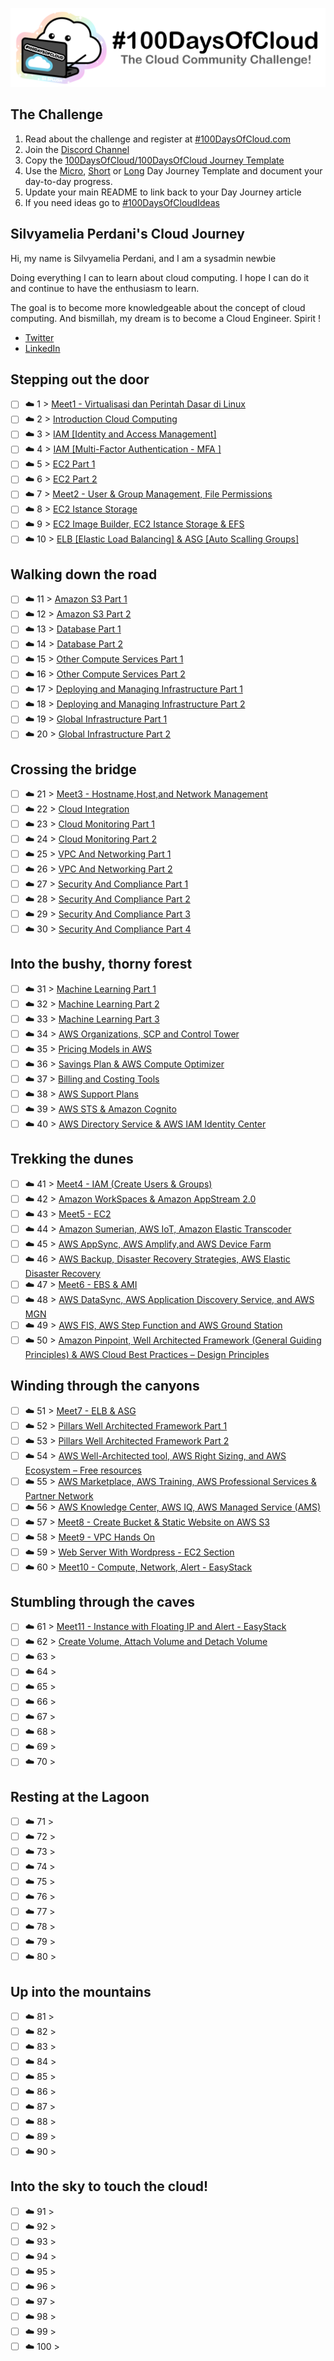 <p align="center">
  <img src="banner.png">
</p>

## The Challenge
1. Read about the challenge and register at [#100DaysOfCloud.com](https://100DaysOfCloud.com)
2. Join the [Discord Channel](https://discord.gg/c6Db8nY)
3. Copy the [100DaysOfCloud/100DaysOfCloud Journey Template](https://github.com/100DaysOfCloud/100DaysOfCloud/generate)
4. Use the [Micro](Templates/000-DAY-ARTICLE-MICRO-TEMPLATE.md), [Short](Templates/001-DAY-ARTICLE-SHORT-TEMPLATE.md) or [Long](Templates/002-DAY-ARTICLE-LONG-TEMPLATE.md) Day Journey Template and document your day-to-day progress.
5. Update your main README to link back to your Day Journey article
4. If you need ideas go to [#100DaysOfCloudIdeas](https://github.com/100DaysOfCloud/100DaysOfCloudIdeas)

## Silvyamelia Perdani's Cloud Journey

Hi, my name is Silvyamelia Perdani, and I am a sysadmin newbie

Doing everything I can to learn about cloud computing. I hope I can do it and continue to have the enthusiasm to learn.

The goal is to become more knowledgeable about the concept of cloud computing. And bismillah, my dream is to become a Cloud Engineer. Spirit !

- [Twitter](https://twitter.com/silvyameliaa_)
- [LinkedIn](https://www.linkedin.com/in/silvyamelia-perdani-94a5a7219/)

## Stepping out the door

- [ ] ☁️ 1 > [Meet1 - Virtualisasi dan Perintah Dasar di Linux](Journey/001/Readme.md)
- [ ] ☁️ 2 > [Introduction Cloud Computing](Journey/002/Readme.md)
- [ ] ☁️ 3 > [IAM [Identity and Access Management] ](Journey/003/Readme.md)
- [ ] ☁️ 4 > [IAM [Multi-Factor Authentication - MFA ] ](Journey/004/Readme.md)
- [ ] ☁️ 5 > [EC2 Part 1 ](Journey/005/Readme.md)
- [ ] ☁️ 6 > [EC2 Part 2 ](Journey/006/Readme.md)
- [ ] ☁️ 7 > [Meet2 - User & Group Management, File Permissions](Journey/007/Readme.md)
- [ ] ☁️ 8 > [EC2 Istance Storage](Journey/008/Readme.md)
- [ ] ☁️ 9 > [EC2 Image Builder, EC2 Istance Storage & EFS](Journey/009/Readme.md)
- [ ] ☁️ 10 > [ELB [Elastic Load Balancing] & ASG [Auto Scalling Groups] ](Journey/010/Readme.md)

## Walking down the road

- [ ] ☁️ 11 > [Amazon S3 Part 1 ](Journey/011/Readme.md)
- [ ] ☁️ 12 > [Amazon S3 Part 2 ](Journey/012/Readme.md)
- [ ] ☁️ 13 > [Database Part 1 ](Journey/013/Readme.md)
- [ ] ☁️ 14 > [Database Part 2 ](Journey/014/Readme.md)
- [ ] ☁️ 15 > [Other Compute Services Part 1](Journey/015/Readme.md)
- [ ] ☁️ 16 > [Other Compute Services Part 2](Journey/016/Readme.md)
- [ ] ☁️ 17 > [Deploying and Managing Infrastructure Part 1](Journey/017/Readme.md)
- [ ] ☁️ 18 > [Deploying and Managing Infrastructure Part 2](Journey/018/Readme.md)
- [ ] ☁️ 19 > [Global Infrastructure Part 1](Journey/019/Readme.md)
- [ ] ☁️ 20 > [Global Infrastructure Part 2](Journey/020/Readme.md)

## Crossing the bridge

- [ ] ☁️ 21 > [Meet3 - Hostname,Host,and Network Management](Journey/021/Readme.md)
- [ ] ☁️ 22 > [Cloud Integration](Journey/022/Readme.md)
- [ ] ☁️ 23 > [Cloud Monitoring Part 1](Journey/023/Readme.md)
- [ ] ☁️ 24 > [Cloud Monitoring Part 2](Journey/024/Readme.md)
- [ ] ☁️ 25 > [VPC And Networking Part 1](Journey/025/Readme.md)
- [ ] ☁️ 26 > [VPC And Networking Part 2](Journey/026/Readme.md)
- [ ] ☁️ 27 > [Security And Compliance Part 1](Journey/027/Readme.md)
- [ ] ☁️ 28 > [Security And Compliance Part 2](Journey/028/Readme.md)
- [ ] ☁️ 29 > [Security And Compliance Part 3](Journey/029/Readme.md)
- [ ] ☁️ 30 > [Security And Compliance Part 4](Journey/030/Readme.md)

## Into the bushy, thorny forest

- [ ] ☁️ 31 > [Machine Learning Part 1](Journey/031/Readme.md)
- [ ] ☁️ 32 > [Machine Learning Part 2](Journey/032/Readme.md)
- [ ] ☁️ 33 > [Machine Learning Part 3](Journey/033/Readme.md)
- [ ] ☁️ 34 > [AWS Organizations, SCP and Control Tower](Journey/034/Readme.md)
- [ ] ☁️ 35 > [Pricing Models in AWS](Journey/035/Readme.md)
- [ ] ☁️ 36 > [Savings Plan & AWS Compute Optimizer](Journey/036/Readme.md)
- [ ] ☁️ 37 > [Billing and Costing Tools](Journey/037/Readme.md)
- [ ] ☁️ 38 > [AWS Support Plans](Journey/038/Readme.md)
- [ ] ☁️ 39 > [AWS STS & Amazon Cognito](Journey/039/Readme.md)
- [ ] ☁️ 40 > [AWS Directory Service & AWS IAM Identity Center](Journey/040/Readme.md)

## Trekking the dunes

- [ ] ☁️ 41 > [Meet4 - IAM (Create Users & Groups)](Journey/041/Readme.md)
- [ ] ☁️ 42 > [Amazon WorkSpaces & Amazon AppStream 2.0](Journey/042/Readme.md)
- [ ] ☁️ 43 > [Meet5 - EC2](Journey/043/Readme.md)
- [ ] ☁️ 44 > [Amazon Sumerian, AWS IoT, Amazon Elastic Transcoder](Journey/044/Readme.md)
- [ ] ☁️ 45 > [AWS AppSync, AWS Amplify,and AWS Device Farm](Journey/045/Readme.md)
- [ ] ☁️ 46 > [AWS Backup, Disaster Recovery Strategies, AWS Elastic Disaster Recovery](Journey/046/Readme.md)
- [ ] ☁️ 47 > [Meet6 - EBS & AMI ](Journey/047/Readme.md)
- [ ] ☁️ 48 > [AWS DataSync, AWS Application Discovery Service, and AWS MGN](Journey/048/Readme.md)
- [ ] ☁️ 49 > [AWS FIS, AWS Step Function and AWS Ground Station](Journey/049/Readme.md)
- [ ] ☁️ 50 > [Amazon Pinpoint, Well Architected Framework (General Guiding Principles) & AWS Cloud Best Practices – Design Principles](Journey/050/Readme.md)

## Winding through the canyons

- [ ] ☁️ 51 > [Meet7 - ELB & ASG](Journey/051/Readme.md)
- [ ] ☁️ 52 > [Pillars Well Architected Framework Part 1 ](Journey/052/Readme.md)
- [ ] ☁️ 53 > [Pillars Well Architected Framework Part 2 ](Journey/053/Readme.md)
- [ ] ☁️ 54 > [AWS Well-Architected tool, AWS Right Sizing, and AWS Ecosystem – Free resources](Journey/054/Readme.md)
- [ ] ☁️ 55 > [AWS Marketplace, AWS Training, AWS Professional Services & Partner Network](Journey/055/Readme.md)
- [ ] ☁️ 56 > [AWS Knowledge Center, AWS IQ, AWS Managed Service (AMS)](Journey/056/Readme.md)
- [ ] ☁️ 57 > [Meet8 - Create Bucket & Static Website on AWS S3](Journey/057/Readme.md)
- [ ] ☁️ 58 > [Meet9 - VPC Hands On](Journey/058/Readme.md)
- [ ] ☁️ 59 > [Web Server With Wordpress - EC2 Section](Journey/059/Readme.md)
- [ ] ☁️ 60 > [Meet10 - Compute, Network, Alert - EasyStack](Journey/060/Readme.md)

## Stumbling through the caves

- [ ] ☁️ 61 > [Meet11 - Instance with Floating IP and Alert - EasyStack](Journey/061/Readme.md)
- [ ] ☁️ 62 > [Create Volume, Attach Volume and Detach Volume](Journey/062/Readme.md)
- [ ] ☁️ 63 > [](Journey/063/Readme.md)
- [ ] ☁️ 64 > [](Journey/064/Readme.md)
- [ ] ☁️ 65 > [](Journey/065/Readme.md)
- [ ] ☁️ 66 > [](Journey/066/Readme.md)
- [ ] ☁️ 67 > [](Journey/067/Readme.md)
- [ ] ☁️ 68 > [](Journey/068/Readme.md)
- [ ] ☁️ 69 > [](Journey/069/Readme.md)
- [ ] ☁️ 70 > [](Journey/070/Readme.md)

## Resting at the Lagoon

- [ ] ☁️ 71 > [](Journey/071/Readme.md)
- [ ] ☁️ 72 > [](Journey/072/Readme.md)
- [ ] ☁️ 73 > [](Journey/073/Readme.md)
- [ ] ☁️ 74 > [](Journey/074/Readme.md)
- [ ] ☁️ 75 > [](Journey/075/Readme.md)
- [ ] ☁️ 76 > [](Journey/076/Readme.md)
- [ ] ☁️ 77 > [](Journey/077/Readme.md)
- [ ] ☁️ 78 > [](Journey/078/Readme.md)
- [ ] ☁️ 79 > [](Journey/079/Readme.md)
- [ ] ☁️ 80 > [](Journey/080/Readme.md)

## Up into the mountains

- [ ] ☁️ 81 > [](Journey/081/Readme.md)
- [ ] ☁️ 82 > [](Journey/082/Readme.md)
- [ ] ☁️ 83 > [](Journey/083/Readme.md)
- [ ] ☁️ 84 > [](Journey/084/Readme.md)
- [ ] ☁️ 85 > [](Journey/085/Readme.md)
- [ ] ☁️ 86 > [](Journey/086/Readme.md)
- [ ] ☁️ 87 > [](Journey/087/Readme.md)
- [ ] ☁️ 88 > [](Journey/088/Readme.md)
- [ ] ☁️ 89 > [](Journey/089/Readme.md)
- [ ] ☁️ 90 > [](Journey/090/Readme.md)

## Into the sky to touch the cloud!

- [ ] ☁️ 91 > [](Journey/091/Readme.md)
- [ ] ☁️ 92 > [](Journey/092/Readme.md)
- [ ] ☁️ 93 > [](Journey/093/Readme.md)
- [ ] ☁️ 94 > [](Journey/094/Readme.md)
- [ ] ☁️ 95 > [](Journey/095/Readme.md)
- [ ] ☁️ 96 > [](Journey/096/Readme.md)
- [ ] ☁️ 97 > [](Journey/097/Readme.md)
- [ ] ☁️ 98 > [](Journey/098/Readme.md)
- [ ] ☁️ 99 > [](Journey/099/Readme.md)
- [ ] ☁️ 100 > [](Journey/100/Readme.md)
